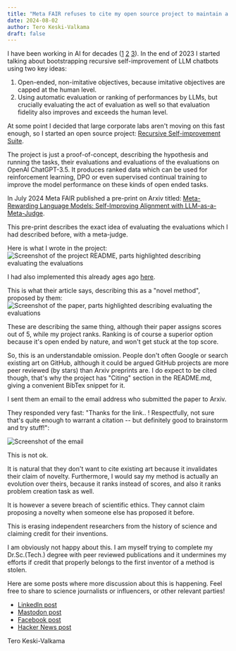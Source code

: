 ```yaml
---
title: "Meta FAIR refuses to cite my open source project to maintain a claim of novelty"
date: 2024-08-02
author: Tero Keski-Valkama
draft: false
---
```


I have been working in AI for decades ([1](https://www.linkedin.com/in/terokeskivalkama/) [2](https://scholar.google.com/citations?user=l7qMBpkAAAAJ) [3](https://github.com/keskival)). In the end of 2023 I started talking about bootstrapping recursive self-improvement
of LLM chatbots using two key ideas:
1. Open-ended, non-imitative objectives, because imitative objectives are capped at the human level.
2. Using automatic evaluation or ranking of performances by LLMs, but crucially evaluating the act of evaluation as well so that evaluation fidelity also improves and exceeds the human level.

At some point I decided that large corporate labs aren't moving on this fast enough, so I started an open source project: [Recursive Self-improvement Suite](https://github.com/keskival/recursive-self-improvement-suite).

The project is just a proof-of-concept, describing the hypothesis and running the tasks, their evaluations and evaluations of the evaluations
on OpenAI ChatGPT-3.5. It produces ranked data which can be used for reinforcement learning, DPO or even supervised continual training
to improve the model performance on these kinds of open ended tasks.

In July 2024 Meta FAIR published a pre-print on Arxiv titled: [Meta-Rewarding Language Models: Self-Improving Alignment with LLM-as-a-Meta-Judge](https://arxiv.org/abs/2407.19594).

This pre-print describes the exact idea of evaluating the evaluations which I had described before, with a meta-judge.

Here is what I wrote in the project:
![Screenshot of the project README, parts highlighted describing evaluating the evaluations](/imgs/meta-refuses-to-cite-my-project.png)

I had also implemented this already ages ago [here](https://github.com/keskival/recursive-self-improvement-suite/blob/bb327635885a3c3f1a4c1fca5e5f649dd6e53295/python/recursive_self_improvement_suite/coding.py#L338-L384).

This is what their article says, describing this as a "novel method", proposed by them:
![Screenshot of the paper, parts highlighted describing evaluating the evaluations](/imgs/meta-refuses-to-cite-their-paper.png)

These are describing the same thing, although their paper assigns scores out of 5, while my project ranks. Ranking is of course a superior option because it's open ended by nature, and won't get stuck at the top score.

So, this is an understandable omission. People don't often Google or search existing art on GitHub, although it could be argued GitHub projects are more peer reviewed (by stars) than Arxiv preprints are. I do expect to be cited though, that's why the project has "Citing" section in the README.md, giving a convenient BibTex snippet for it.

I sent them an email to the email address who submitted the paper to Arxiv.

They responded very fast: "Thanks for the link.. ! Respectfully, not sure that's quite enough to warrant a citation -- but definitely good to brainstorm and try stuff!":

![Screenshot of the email](/imgs/meta-refuses-to-cite-their-response.png)

This is not ok.

It is natural that they don't want to cite existing art because it invalidates their claim of novelty. Furthermore, I would say my method
is actually an evolution over theirs, because it ranks instead of scores, and also it ranks problem creation task as well.

It is however a severe breach of scientific ethics. They cannot claim proposing a novelty when someone else has proposed it before.

This is erasing independent researchers from the history of science and claiming credit for their inventions.

I am obviously not happy about this. I am myself trying to complete my Dr.Sc.(Tech.) degree with peer reviewed publications and it undermines
my efforts if credit that properly belongs to the first inventor of a method is stolen.

Here are some posts where more discussion about this is happening. Feel free to share to science journalists or influencers, or other relevant parties!

- [LinkedIn post](https://www.linkedin.com/posts/terokeskivalkama_meta-fair-fails-to-cite-my-pre-existing-publication-activity-7224732917132894209-WYKA)
- [Mastodon post](https://rukii.net/@tero/112886575304660317)
- [Facebook post](https://www.facebook.com/KohrAh/posts/pfbid02mc3PNxESy55M8uj6i9iD4uw69YjaoTWUy5J9RX4XfxAZ6Nnj8Prx2nE85WJKJmdql)
- [Hacker News post](https://news.ycombinator.com/item?id=41137791)

Tero Keski-Valkama
